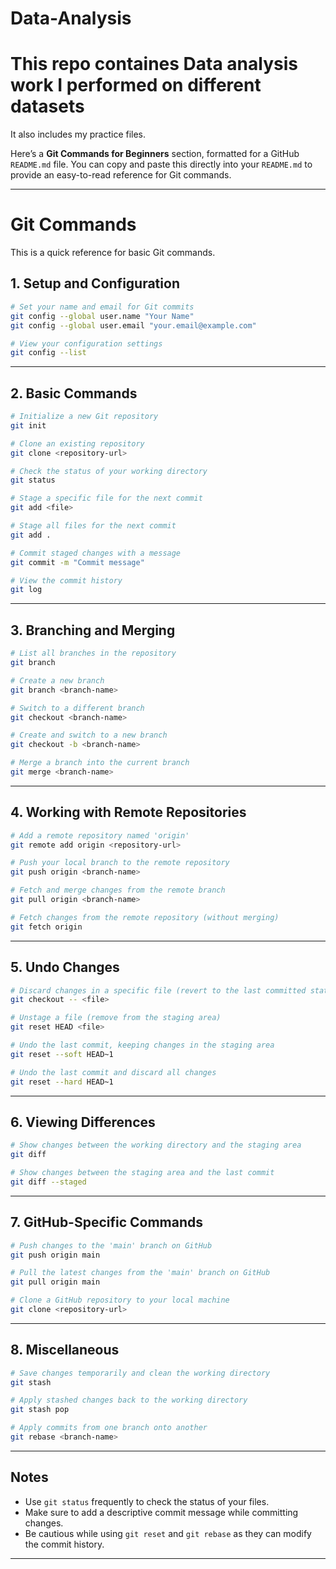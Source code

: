 # Data-Analysis
<h1>This repo containes Data analysis work I performed on different datasets</h1>
<p>It also includes my practice files.</p>

Here’s a **Git Commands for Beginners** section, formatted for a GitHub `README.md` file. You can copy and paste this directly into your `README.md` to provide an easy-to-read reference for Git commands.

---

# Git Commands 

This is a quick reference for basic Git commands.

## 1. Setup and Configuration
```bash
# Set your name and email for Git commits
git config --global user.name "Your Name"
git config --global user.email "your.email@example.com"

# View your configuration settings
git config --list
```

---

## 2. Basic Commands
```bash
# Initialize a new Git repository
git init

# Clone an existing repository
git clone <repository-url>

# Check the status of your working directory
git status

# Stage a specific file for the next commit
git add <file>

# Stage all files for the next commit
git add .

# Commit staged changes with a message
git commit -m "Commit message"

# View the commit history
git log
```

---

## 3. Branching and Merging
```bash
# List all branches in the repository
git branch

# Create a new branch
git branch <branch-name>

# Switch to a different branch
git checkout <branch-name>

# Create and switch to a new branch
git checkout -b <branch-name>

# Merge a branch into the current branch
git merge <branch-name>
```

---

## 4. Working with Remote Repositories
```bash
# Add a remote repository named 'origin'
git remote add origin <repository-url>

# Push your local branch to the remote repository
git push origin <branch-name>

# Fetch and merge changes from the remote branch
git pull origin <branch-name>

# Fetch changes from the remote repository (without merging)
git fetch origin
```

---

## 5. Undo Changes
```bash
# Discard changes in a specific file (revert to the last committed state)
git checkout -- <file>

# Unstage a file (remove from the staging area)
git reset HEAD <file>

# Undo the last commit, keeping changes in the staging area
git reset --soft HEAD~1

# Undo the last commit and discard all changes
git reset --hard HEAD~1
```

---

## 6. Viewing Differences
```bash
# Show changes between the working directory and the staging area
git diff

# Show changes between the staging area and the last commit
git diff --staged
```

---

## 7. GitHub-Specific Commands
```bash
# Push changes to the 'main' branch on GitHub
git push origin main

# Pull the latest changes from the 'main' branch on GitHub
git pull origin main

# Clone a GitHub repository to your local machine
git clone <repository-url>
```

---

## 8. Miscellaneous
```bash
# Save changes temporarily and clean the working directory
git stash

# Apply stashed changes back to the working directory
git stash pop

# Apply commits from one branch onto another
git rebase <branch-name>
```

---

## Notes
- Use `git status` frequently to check the status of your files.
- Make sure to add a descriptive commit message while committing changes.
- Be cautious while using `git reset` and `git rebase` as they can modify the commit history.

---
